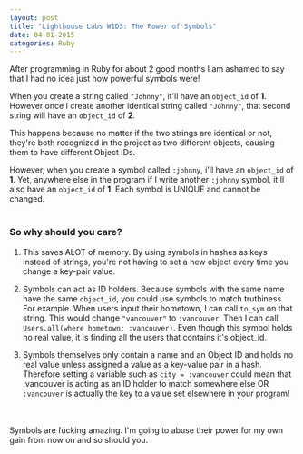 ```yaml
---
layout: post
title: "Lighthouse Labs W1D3: The Power of Symbols"
date: 04-01-2015
categories: Ruby
---
```


After programming in Ruby for about 2 good months I am ashamed to say that I had no idea just how powerful symbols were!

When you create a string called `"Johnny"`, it'll have an `object_id` of <strong>1</strong>. However once I create another identical string called `"Johnny"`, that second string will have an `object_id` of <strong>2</strong>. 

This happens because no matter if the two strings are identical or not, they're both recognized in the project as two different objects, causing them to have different Object IDs.

However, when you create a symbol called `:johnny`, i'll have an `object_id` of <strong>1</strong>. Yet, anywhere else in the program if I write another `:johnny` symbol, it'll also have an `object_id` of <strong>1</strong>. Each symbol is UNIQUE and cannot be changed.
<br><br>

<h3><strong>So why should you care?</strong></h3>

1. This saves ALOT of memory. By using symbols in hashes as keys instead of strings, you're not having to set a new object every time you change a key-pair value.

2. Symbols can act as ID holders. Because symbols with the same name have the same `object_id`, you could use symbols to match truthiness. For example. When users input their hometown, I can call `to_sym` on that string. This would change `"vancouver"` to `:vancouver`. Then I can call `Users.all(where hometown: :vancouver)`. Even though this symbol holds no real value, it is finding all the users that contains it's object_id.

3. Symbols themselves only contain a name and an Object ID and holds no real value unless assigned a value as a key-value pair in a hash. Therefore setting a variable such as `city = :vancouver` could mean that :vancouver is acting as an ID holder to match somewhere else OR `:vancouver` is actually the key to a value set elsewhere in your program!
<br><br><br>

Symbols are fucking amazing. I'm going to abuse their power for my own gain from now on and so should you.

